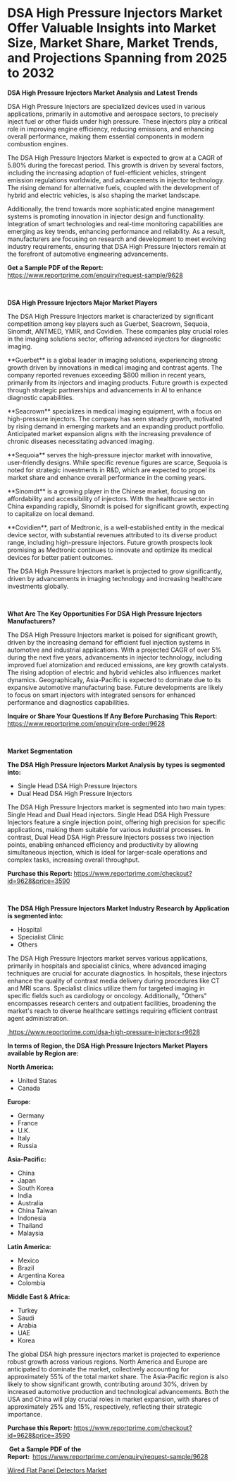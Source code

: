 <p><h1>DSA High Pressure Injectors Market Offer Valuable Insights into Market Size, Market Share, Market Trends, and Projections Spanning from 2025 to 2032</h1></p><p><strong>DSA High Pressure Injectors Market Analysis and Latest Trends</strong></p>
<p><p>DSA High Pressure Injectors are specialized devices used in various applications, primarily in automotive and aerospace sectors, to precisely inject fuel or other fluids under high pressure. These injectors play a critical role in improving engine efficiency, reducing emissions, and enhancing overall performance, making them essential components in modern combustion engines.</p><p>The DSA High Pressure Injectors Market is expected to grow at a CAGR of 5.80% during the forecast period. This growth is driven by several factors, including the increasing adoption of fuel-efficient vehicles, stringent emission regulations worldwide, and advancements in injector technology. The rising demand for alternative fuels, coupled with the development of hybrid and electric vehicles, is also shaping the market landscape.</p><p>Additionally, the trend towards more sophisticated engine management systems is promoting innovation in injector design and functionality. Integration of smart technologies and real-time monitoring capabilities are emerging as key trends, enhancing performance and reliability. As a result, manufacturers are focusing on research and development to meet evolving industry requirements, ensuring that DSA High Pressure Injectors remain at the forefront of automotive engineering advancements.</p></p>
<p><strong>Get a Sample PDF of the Report:&nbsp;</strong> <a href="https://www.reportprime.com/enquiry/request-sample/9628?utm_campaign=2485&utm_medium=2&utm_source=Github&utm_content=ia&utm_term=20032025&utm_id=dsa-high-pressure-injectors">https://www.reportprime.com/enquiry/request-sample/9628</a></p>
<p>&nbsp;</p>
<p><strong>DSA High Pressure Injectors Major Market Players</strong></p>
<p><p>The DSA High Pressure Injectors market is characterized by significant competition among key players such as Guerbet, Seacrown, Sequoia, Sinomdt, ANTMED, YMIR, and Covidien. These companies play crucial roles in the imaging solutions sector, offering advanced injectors for diagnostic imaging.</p><p>**Guerbet** is a global leader in imaging solutions, experiencing strong growth driven by innovations in medical imaging and contrast agents. The company reported revenues exceeding $800 million in recent years, primarily from its injectors and imaging products. Future growth is expected through strategic partnerships and advancements in AI to enhance diagnostic capabilities.</p><p>**Seacrown** specializes in medical imaging equipment, with a focus on high-pressure injectors. The company has seen steady growth, motivated by rising demand in emerging markets and an expanding product portfolio. Anticipated market expansion aligns with the increasing prevalence of chronic diseases necessitating advanced imaging.</p><p>**Sequoia** serves the high-pressure injector market with innovative, user-friendly designs. While specific revenue figures are scarce, Sequoia is noted for strategic investments in R&D, which are expected to propel its market share and enhance overall performance in the coming years.</p><p>**Sinomdt** is a growing player in the Chinese market, focusing on affordability and accessibility of injectors. With the healthcare sector in China expanding rapidly, Sinomdt is poised for significant growth, expecting to capitalize on local demand.</p><p>**Covidien**, part of Medtronic, is a well-established entity in the medical device sector, with substantial revenues attributed to its diverse product range, including high-pressure injectors. Future growth prospects look promising as Medtronic continues to innovate and optimize its medical devices for better patient outcomes.</p><p>The DSA High Pressure Injectors market is projected to grow significantly, driven by advancements in imaging technology and increasing healthcare investments globally.</p></p>
<p>&nbsp;</p>
<p><strong>What Are The Key Opportunities For DSA High Pressure Injectors Manufacturers?</strong></p>
<p><p>The DSA High Pressure Injectors market is poised for significant growth, driven by the increasing demand for efficient fuel injection systems in automotive and industrial applications. With a projected CAGR of over 5% during the next five years, advancements in injector technology, including improved fuel atomization and reduced emissions, are key growth catalysts. The rising adoption of electric and hybrid vehicles also influences market dynamics. Geographically, Asia-Pacific is expected to dominate due to its expansive automotive manufacturing base. Future developments are likely to focus on smart injectors with integrated sensors for enhanced performance and diagnostics capabilities.</p></p>
<p><strong>Inquire or Share Your Questions If Any Before Purchasing This Report:</strong> <a href="https://www.reportprime.com/enquiry/pre-order/9628?utm_campaign=2485&utm_medium=2&utm_source=Github&utm_content=ia&utm_term=20032025&utm_id=dsa-high-pressure-injectors">https://www.reportprime.com/enquiry/pre-order/9628</a></p>
<p>&nbsp;</p>
<p><strong>Market Segmentation</strong></p>
<p><strong>The DSA High Pressure Injectors Market Analysis by types is segmented into:</strong></p>
<p><ul><li>Single Head DSA High Pressure Injectors</li><li>Dual Head DSA High Pressure Injectors</li></ul></p>
<p><p>The DSA High Pressure Injectors market is segmented into two main types: Single Head and Dual Head injectors. Single Head DSA High Pressure Injectors feature a single injection point, offering high precision for specific applications, making them suitable for various industrial processes. In contrast, Dual Head DSA High Pressure Injectors possess two injection points, enabling enhanced efficiency and productivity by allowing simultaneous injection, which is ideal for larger-scale operations and complex tasks, increasing overall throughput.</p></p>
<p><strong>Purchase this Report:&nbsp;</strong><a href="https://www.reportprime.com/checkout?id=9628&price=3590&utm_campaign=2485&utm_medium=2&utm_source=Github&utm_content=ia&utm_term=20032025&utm_id=dsa-high-pressure-injectors">https://www.reportprime.com/checkout?id=9628&price=3590</a></p>
<p>&nbsp;</p>
<p><strong>The DSA High Pressure Injectors Market Industry Research by Application is segmented into:</strong></p>
<p><ul><li>Hospital</li><li>Specialist Clinic</li><li>Others</li></ul></p>
<p><p>The DSA High Pressure Injectors market serves various applications, primarily in hospitals and specialist clinics, where advanced imaging techniques are crucial for accurate diagnostics. In hospitals, these injectors enhance the quality of contrast media delivery during procedures like CT and MRI scans. Specialist clinics utilize them for targeted imaging in specific fields such as cardiology or oncology. Additionally, "Others" encompasses research centers and outpatient facilities, broadening the market's reach to diverse healthcare settings requiring efficient contrast agent administration.</p></p>
<p><a href="https://www.reportprime.com/dsa-high-pressure-injectors-r9628?utm_campaign=2485&utm_medium=2&utm_source=Github&utm_content=ia&utm_term=20032025&utm_id=dsa-high-pressure-injectors">&nbsp;https://www.reportprime.com/dsa-high-pressure-injectors-r9628</a></p>
<p><strong>In terms of Region, the DSA High Pressure Injectors Market Players available by Region are:</strong></p>
<p>
    <p> <strong> North America: </strong>
        <ul>
            <li>United States</li>
            <li>Canada</li>
        </ul>
        </p> 
    <p> <strong> Europe: </strong>
        <ul>
            <li>Germany</li>
            <li>France</li>
            <li>U.K.</li>
            <li>Italy</li>
            <li>Russia</li>
        </ul>
        </p> 
    <p> <strong> Asia-Pacific: </strong>
        <ul>
            <li>China</li>
            <li>Japan</li>
            <li>South Korea</li>
            <li>India</li>
            <li>Australia</li>
            <li>China Taiwan</li>
            <li>Indonesia</li>
            <li>Thailand</li>
            <li>Malaysia</li>
        </ul>
        </p> 
    <p> <strong> Latin America: </strong>
        <ul>
            <li>Mexico</li>
            <li>Brazil</li>
            <li>Argentina Korea</li>
            <li>Colombia</li>
        </ul>
        </p> 
    <p> <strong> Middle East & Africa: </strong>
        <ul>
            <li>Turkey</li>
            <li>Saudi</li>
            <li>Arabia</li>
            <li>UAE</li>
            <li>Korea</li>
        </ul>
    </p>
    </p>
<p><p>The global DSA high pressure injectors market is projected to experience robust growth across various regions. North America and Europe are anticipated to dominate the market, collectively accounting for approximately 55% of the total market share. The Asia-Pacific region is also likely to show significant growth, contributing around 30%, driven by increased automotive production and technological advancements. Both the USA and China will play crucial roles in market expansion, with shares of approximately 25% and 15%, respectively, reflecting their strategic importance.</p></p>
<p><strong>Purchase this Report: </strong><a href="https://www.reportprime.com/checkout?id=9628&price=3590&utm_campaign=2485&utm_medium=2&utm_source=Github&utm_content=ia&utm_term=20032025&utm_id=dsa-high-pressure-injectors">https://www.reportprime.com/checkout?id=9628&price=3590</a></p>
<p>&nbsp;<strong>Get a Sample PDF of the Report:&nbsp;&nbsp;</strong><a href="https://www.reportprime.com/enquiry/request-sample/9628?utm_campaign=2485&utm_medium=2&utm_source=Github&utm_content=ia&utm_term=20032025&utm_id=dsa-high-pressure-injectors">https://www.reportprime.com/enquiry/request-sample/9628</a></p>
<p><strong></strong></p>
<p><p><a href="https://github.com/mayabungard8092/Market-Research-Report-List-1/blob/main/wired-flat-panel-detectors-market.md?utm_campaign=2485&utm_medium=2&utm_source=Github&utm_content=ia&utm_term=20032025&utm_id=dsa-high-pressure-injectors">Wired Flat Panel Detectors Market</a></p></p>